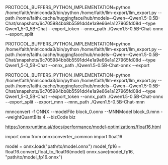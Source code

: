 PROTOCOL_BUFFERS_PYTHON_IMPLEMENTATION=python /home/faith/miniconda3/bin/python /home/faith/llm-export/llm_export.py --path /home/faith/.cache/huggingface/hub/models--Qwen--Qwen1.5-0.5B-Chat/snapshots/6c705984bb8b5591dd4e1a9e66e1a127965fd08d --type Qwen1_5-0_5B-Chat --export_token --onnx_path ./Qwen1.5-0.5B-Chat-onnx --export_split



PROTOCOL_BUFFERS_PYTHON_IMPLEMENTATION=python /home/faith/miniconda3/bin/python /home/faith/llm-export/llm_export.py --path /home/faith/.cache/huggingface/hub/models--Qwen--Qwen1.5-0.5B-Chat/snapshots/6c705984bb8b5591dd4e1a9e66e1a127965fd08d --type Qwen1_5-0_5B-Chat --onnx_path ./Qwen1.5-0.5B-Chat-onnx --export

PROTOCOL_BUFFERS_PYTHON_IMPLEMENTATION=python /home/faith/miniconda3/bin/python /home/faith/llm-export/llm_export.py --path /home/faith/.cache/huggingface/hub/models--Qwen--Qwen1.5-0.5B-Chat/snapshots/6c705984bb8b5591dd4e1a9e66e1a127965fd08d --type Qwen1_5-0_5B-Chat --export_token --onnx_path ./Qwen1.5-0.5B-Chat-onnx --export_split --export_mnn --mnn_path  ./Qwen1.5-0.5B-Chat-mnn 




mnnconvert -f ONNX --modelFile block_0.onnx --MNNModel block_0.mnn --weightQuantBits 4 --bizCode biz


https://onnxruntime.ai/docs/performance/model-optimizations/float16.html



 import onnx
 from onnxconverter_common import float16

 model = onnx.load("path/to/model.onnx")
 model_fp16 = float16.convert_float_to_float16(model)
 onnx.save(model_fp16, "path/to/model_fp16.onnx")
